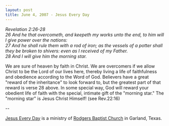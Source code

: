 ```yaml
---
layout: post
title: June 4, 2007 - Jesus Every Day
---
```


_Revelation 2:26-28  
26 And he that overcometh, and keepeth my works unto the end, to him
will I give power over the nations:  
27 And he shall rule them with a rod of iron; as the vessels of a
potter shall they be broken to shivers: even as I received of my
Father.  
28 And I will give him the morning star._

We are sure of heaven by faith in Christ. We are overcomers if we
allow Christ to be the Lord of our lives here, thereby living a life
of faithfulness and obedience according to the Word of God. Believers
have a great "reward of the inheritance" to look forward to, but the
greatest part of that reward is verse 28 above. In some special way,
God will reward your obedient life of faith with the special,
intimate gift of the "morning star." The "morning star" is Jesus
Christ Himself! (see Rev.22:16)

 --

<a href=http://jesuseveryday.net>Jesus Every Day</a> is a ministry of <a href=http://rodgersbaptist.net>Rodgers Baptist Church</a> in Garland, Texas.
